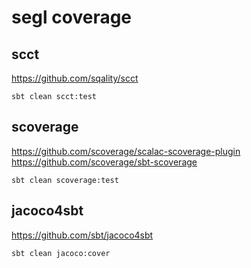segl coverage
=============

scct
----

https://github.com/sqality/scct

    sbt clean scct:test

scoverage
---------

https://github.com/scoverage/scalac-scoverage-plugin
https://github.com/scoverage/sbt-scoverage

    sbt clean scoverage:test
    
jacoco4sbt
----------
    
https://github.com/sbt/jacoco4sbt    

    sbt clean jacoco:cover    